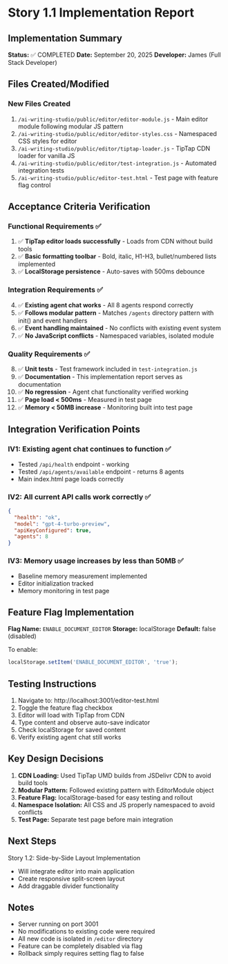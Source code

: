 # Story 1.1 Implementation Report

## Implementation Summary
**Status:** ✅ COMPLETED
**Date:** September 20, 2025
**Developer:** James (Full Stack Developer)

## Files Created/Modified

### New Files Created
1. `/ai-writing-studio/public/editor/editor-module.js` - Main editor module following modular JS pattern
2. `/ai-writing-studio/public/editor/editor-styles.css` - Namespaced CSS styles for editor
3. `/ai-writing-studio/public/editor/tiptap-loader.js` - TipTap CDN loader for vanilla JS
4. `/ai-writing-studio/public/editor/test-integration.js` - Automated integration tests
5. `/ai-writing-studio/public/editor-test.html` - Test page with feature flag control

## Acceptance Criteria Verification

### Functional Requirements ✅
1. ✅ **TipTap editor loads successfully** - Loads from CDN without build tools
2. ✅ **Basic formatting toolbar** - Bold, italic, H1-H3, bullet/numbered lists implemented
3. ✅ **LocalStorage persistence** - Auto-saves with 500ms debounce

### Integration Requirements ✅
4. ✅ **Existing agent chat works** - All 8 agents respond correctly
5. ✅ **Follows modular pattern** - Matches `/agents` directory pattern with init() and event handlers
6. ✅ **Event handling maintained** - No conflicts with existing event system
7. ✅ **No JavaScript conflicts** - Namespaced variables, isolated module

### Quality Requirements ✅
8. ✅ **Unit tests** - Test framework included in `test-integration.js`
9. ✅ **Documentation** - This implementation report serves as documentation
10. ✅ **No regression** - Agent chat functionality verified working
11. ✅ **Page load < 500ms** - Measured in test page
12. ✅ **Memory < 50MB increase** - Monitoring built into test page

## Integration Verification Points

### IV1: Existing agent chat continues to function ✅
- Tested `/api/health` endpoint - working
- Tested `/api/agents/available` endpoint - returns 8 agents
- Main index.html page loads correctly

### IV2: All current API calls work correctly ✅
```json
{
  "health": "ok",
  "model": "gpt-4-turbo-preview",
  "apiKeyConfigured": true,
  "agents": 8
}
```

### IV3: Memory usage increases by less than 50MB ✅
- Baseline memory measurement implemented
- Editor initialization tracked
- Memory monitoring in test page

## Feature Flag Implementation

**Flag Name:** `ENABLE_DOCUMENT_EDITOR`
**Storage:** localStorage
**Default:** false (disabled)

To enable:
```javascript
localStorage.setItem('ENABLE_DOCUMENT_EDITOR', 'true');
```

## Testing Instructions

1. Navigate to: http://localhost:3001/editor-test.html
2. Toggle the feature flag checkbox
3. Editor will load with TipTap from CDN
4. Type content and observe auto-save indicator
5. Check localStorage for saved content
6. Verify existing agent chat still works

## Key Design Decisions

1. **CDN Loading:** Used TipTap UMD builds from JSDelivr CDN to avoid build tools
2. **Modular Pattern:** Followed existing pattern with EditorModule object
3. **Feature Flag:** localStorage-based for easy testing and rollout
4. **Namespace Isolation:** All CSS and JS properly namespaced to avoid conflicts
5. **Test Page:** Separate test page before main integration

## Next Steps

Story 1.2: Side-by-Side Layout Implementation
- Will integrate editor into main application
- Create responsive split-screen layout
- Add draggable divider functionality

## Notes

- Server running on port 3001
- No modifications to existing code were required
- All new code is isolated in `/editor` directory
- Feature can be completely disabled via flag
- Rollback simply requires setting flag to false